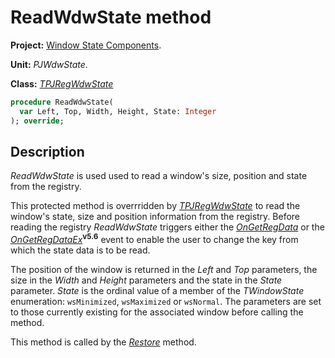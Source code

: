 # ReadWdwState method

**Project:** [Window State Components](../API.md).

**Unit:** _PJWdwState_.

**Class:** _[TPJRegWdwState](./TPJRegWdwState.md)_

```pascal
procedure ReadWdwState(
  var Left, Top, Width, Height, State: Integer
); override;
```

## Description

_ReadWdwState_ is used  used to read a window's size, position and state from the registry.

This protected method is overrridden by _[TPJRegWdwState](./TPJRegWdwState.md)_ to read the window's state, size and position information from the registry. Before reading the registry _ReadWdwState_ triggers either the _[OnGetRegData](./TPJRegWdwState-OnGetRegData.md)_ or the _[OnGetRegDataEx](./TPJRegWdwState-OnGetRegDataEx.md)_**<sup>v5.6</sup>** event to enable the user to change the key from which the state data is to be read.

The position of the window is returned in the _Left_ and _Top_ parameters, the size in the _Width_ and _Height_ parameters and the state in the _State_ parameter. _State_ is the ordinal value of a member of the _TWindowState_ enumeration: `wsMinimized`, `wsMaximized` or `wsNormal`. The parameters are set to those currently existing for the associated window before calling the method.

This method is called by the _[Restore](./TPJRegWdwState-Restore.md)_ method.
